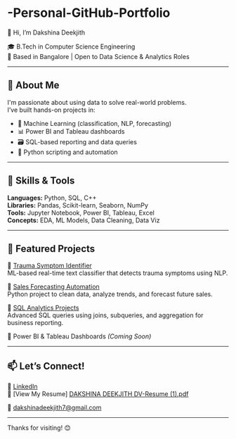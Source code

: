 # -Personal-GitHub-Portfolio
👋 Hi, I’m Dakshina Deekjith

🎓 B.Tech in Computer Science Engineering  
📍 Based in Bangalore | Open to Data Science & Analytics Roles  

---

## 💼 About Me
I'm passionate about using data to solve real-world problems.  
I’ve built hands-on projects in:

- 🧠 Machine Learning (classification, NLP, forecasting)
- 📊 Power BI and Tableau dashboards
- 🗃️ SQL-based reporting and data queries
- 🐍 Python scripting and automation

---

## 🧰 Skills & Tools

**Languages:** Python, SQL, C++  
**Libraries:** Pandas, Scikit-learn, Seaborn, NumPy  
**Tools:** Jupyter Notebook, Power BI, Tableau, Excel  
**Concepts:** EDA, ML Models, Data Cleaning, Data Viz

---

## 📁 Featured Projects

🔹 [Trauma Symptom Identifier](https://github.com/DakshinaDeekjith/trauma-symptom-identifier)  
ML-based real-time text classifier that detects trauma symptoms using NLP.

🔹 [Sales Forecasting Automation](https://github.com/DakshinaDeekjith/sales-forecasting-automation)  
Python project to clean data, analyze trends, and forecast future sales.

🔹 [SQL Analytics Projects](https://github.com/DakshinaDeekjith/sql-analysis-projects)  
Advanced SQL queries using joins, subqueries, and aggregation for business reporting.

🔹 Power BI & Tableau Dashboards *(Coming Soon)*

---

## 📫 Let’s Connect!

🔗 [LinkedIn](https://www.linkedin.com/in/dakshina-deekjith-dv-373167206/)  
📄 [View My Resume] [DAKSHINA DEEKJITH DV-Resume (1).pdf](https://github.com/user-attachments/files/19832483/DAKSHINA.DEEKJITH.DV-Resume.1.pdf)

📧 dakshinadeekjith7@gmail.com

---

Thanks for visiting! 😊

